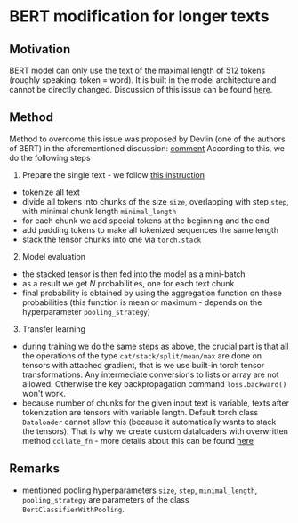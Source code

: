 # BERT modification for longer texts

## Motivation
BERT model can only use the text of the maximal length of 512 tokens (roughly speaking: token = word). It is built in the model architecture and cannot be directly changed. Discussion of this issue can be found [here](https://github.com/google-research/bert/issues/27).

## Method
Method to overcome this issue was proposed by Devlin (one of the authors of BERT) in the aforementioned discussion: [comment](https://github.com/google-research/bert/issues/27#issuecomment-435265194)
According to this, we do the following steps
1. Prepare the single text - we follow [this instruction](https://www.kdnuggets.com/2021/04/apply-transformers-any-length-text.html)
- tokenize all text
- divide all tokens into chunks of the size `size`, overlapping with step `step`, with minimal chunk length `minimal_length`
- for each chunk we add special tokens at the beginning and the end
- add padding tokens to make all tokenized sequences the same length
- stack the tensor chunks into one via `torch.stack`
2. Model evaluation
- the stacked tensor is then fed into the model as a mini-batch
- as a result we get $N$ probabilities, one for each text chunk
- final probability is obtained by using the aggregation function on these probabilities (this function is mean or maximum - depends on the hyperparameter `pooling_strategy`)
3. Transfer learning
- during training we do the same steps as above, the crucial part is that all the operations of the type `cat/stack/split/mean/max` are done on tensors with attached gradient, that is we use built-in torch tensor transformations. Any intermediate conversions to lists or array are not allowed. Otherwise the key backpropagation command `loss.backward()` won't work.
- because number of chunks for the given input text is variable, texts after tokenization are tensors with variable length. Default torch class `Dataloader` cannot allow this (because it automatically wants to stack the tensors). That is why we create custom dataloaders with overwritten method `collate_fn` - more details about this can be found [here](https://discuss.pytorch.org/t/dataloader-for-various-length-of-data/6418)

## Remarks
- mentioned pooling hyperparameters `size`, `step`, `minimal_length`, `pooling_strategy` are parameters of the class `BertClassifierWithPooling`.